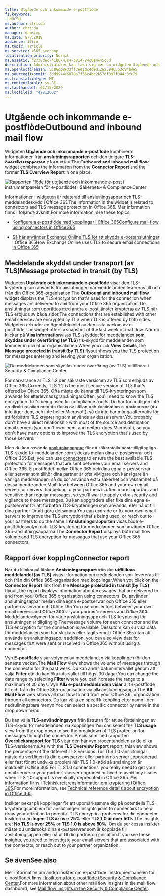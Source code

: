 ```yaml
---
title: Utgående och inkommande e-postflöde
f1.keywords:
- NOCSH
ms.author: chrisda
author: chrisda
manager: dansimp
ms.date: 8/7/2018
audience: ITPro
ms.topic: article
ms.service: O365-seccomp
localization_priority: Normal
ms.assetid: f2738dec-41b0-43c4-b814-84c0a4e45c6d
description: Administratörer kan lära sig mer om widgeten Utgående och inkommande e-postflöde i instrumentpanelen för e-postflödet i Säkerhets- & Compliance Center.
ms.openlocfilehash: 5c86db8e33ff3ee1dc4d9d126239465b3c84bde5
ms.sourcegitcommit: 3dd9944a6070a7f35c4bc2b57df397f844c3fe79
ms.translationtype: MT
ms.contentlocale: sv-SE
ms.lasthandoff: 02/15/2020
ms.locfileid: "42812602"
---
```

# <a name="outbound-and-inbound-mail-flow"></a><span data-ttu-id="3197a-103">Utgående och inkommande e-postflöde</span><span class="sxs-lookup"><span data-stu-id="3197a-103">Outbound and inbound mail flow</span></span>

<span data-ttu-id="3197a-104">Widgeten **Utgående och inkommande e-postflöde** kombinerar informationen från **anslutningsrapporten** och den tidigare **TLS-översiktsrapporten** på ett ställe.</span><span class="sxs-lookup"><span data-stu-id="3197a-104">The **Outbound and inbound mail flow** widget combines the information from the **Connector Report** and the former **TLS Overview Report** in one place.</span></span>

![Rapporten Flöde för utgående och inkommande e-post i instrumentpanelen för e-postflödet i Säkerhets- & Compliance Center](../../media/2c591d1c-bad6-4b72-890e-f8fdfd4f447a.png)

<span data-ttu-id="3197a-106">Informationen i widgeten är relaterad till anslutningsappar och TLS-meddelandeskydd i Office 365.</span><span class="sxs-lookup"><span data-stu-id="3197a-106">The information in the widget is related to connectors and TLS message protection in Office 365.</span></span> <span data-ttu-id="3197a-107">Mer information finns i följande avsnitt:</span><span class="sxs-lookup"><span data-stu-id="3197a-107">For more information, see these topics:</span></span>

- [<span data-ttu-id="3197a-108">Konfigurera e-postflöde med kopplingar i Office 365</span><span class="sxs-lookup"><span data-stu-id="3197a-108">Configure mail flow using connectors in Office 365</span></span>](https://docs.microsoft.com/exchange/mail-flow-best-practices/use-connectors-to-configure-mail-flow/use-connectors-to-configure-mail-flow)

- [<span data-ttu-id="3197a-109">Så här använder Exchange Online TLS för att skydda e-postanslutningar i Office 365</span><span class="sxs-lookup"><span data-stu-id="3197a-109">How Exchange Online uses TLS to secure email connections in Office 365</span></span>](https://docs.microsoft.com/microsoft-365/compliance/exchange-online-uses-tls-to-secure-email-connections)

## <a name="message-protected-in-transit-by-tls"></a><span data-ttu-id="3197a-110">Meddelande skyddat under transport (av TLS)</span><span class="sxs-lookup"><span data-stu-id="3197a-110">Message protected in transit (by TLS)</span></span>

<span data-ttu-id="3197a-111">Widgeten **Utgående och inkommande e-postflöde** visar den TLS-kryptering som används för anslutningen när meddelanden levereras till och från din Office 365-organisation.</span><span class="sxs-lookup"><span data-stu-id="3197a-111">The **Outbound and inbound mail flow** widget displays the TLS encryption that's used for the connection when messages are delivered to and from your Office 365 organization.</span></span> <span data-ttu-id="3197a-112">De anslutningar som upprättas med andra e-posttjänster krypteras av TLS när TLS erbjuds av båda sidor.</span><span class="sxs-lookup"><span data-stu-id="3197a-112">The connections that are established with other email services are encrypted by TLS when TLS is offered by both sides.</span></span> <span data-ttu-id="3197a-113">Widgeten erbjuder en ögonblicksbild av den sista veckan av e-postflöde.</span><span class="sxs-lookup"><span data-stu-id="3197a-113">The widget offers a snapshot of the last week of mail flow.</span></span> <span data-ttu-id="3197a-114">När du klickar på **Visa information**visas TLS-skyddet för meddelanden **som skyddas under överföring (av TLS)** tls-skydd för meddelanden som kommer in och ut ur organisationen.</span><span class="sxs-lookup"><span data-stu-id="3197a-114">When you click **View Details**, the **Message protected in transit (by TLS)** flyout shows you the TLS protection for messages entering and leaving your organization.</span></span>

![De meddelanden som skyddas under överföring (av TLS) utfällbara i Security & Compliance Center](../../media/825aa74c-413d-4141-8e3c-dfe68ae78eed.png)

<span data-ttu-id="3197a-116">För närvarande är TLS 1.2 den säkraste versionen av TLS som erbjuds av Office 365.</span><span class="sxs-lookup"><span data-stu-id="3197a-116">Currently, TLS 1.2 is the most secure version of TLS that's offered by Office 365.</span></span> <span data-ttu-id="3197a-117">Ofta måste du känna till TLS-krypteringen som används för efterlevnadsgranskningar.</span><span class="sxs-lookup"><span data-stu-id="3197a-117">Often, you'll need to know the TLS encryption that's being used for compliance audits.</span></span> <span data-ttu-id="3197a-118">Du har förmodligen inte en direkt relation med de flesta av källan och destination e-postservrar (du inte äger dem, och inte heller Microsoft), så du inte har många alternativ för att förbättra TLS kryptering som används av dessa servrar.</span><span class="sxs-lookup"><span data-stu-id="3197a-118">You probably don't have a direct relationship with most of the source and destination email servers (you don't own them, and neither does Microsoft), so you don't have many options to improve the TLS encryption that's used by those servers.</span></span>

<span data-ttu-id="3197a-119">Men du kan använda [anslutningsappar](https://docs.microsoft.com/exchange/mail-flow-best-practices/use-connectors-to-configure-mail-flow/use-connectors-to-configure-mail-flow) för att säkerställa bästa tillgängliga TLS-skydd för meddelanden som skickas mellan dina e-postservrar och Office 365.</span><span class="sxs-lookup"><span data-stu-id="3197a-119">But, you can use [connectors](https://docs.microsoft.com/exchange/mail-flow-best-practices/use-connectors-to-configure-mail-flow/use-connectors-to-configure-mail-flow) to ensure the best available TLS protection for messages that are sent between your email servers and Office 365.</span></span> <span data-ttu-id="3197a-120">E-postflödet mellan Office 365 och dina egna e-postservrar eller servrar som tillhör dina partner är ofta viktigare och känsligare än vanliga meddelanden, så du bör använda extra säkerhet och vaksamhet på dessa meddelanden.</span><span class="sxs-lookup"><span data-stu-id="3197a-120">Mail flow between Office 365 and your own email servers or servers that belong to your partners is often more important and sensitive than regular messages, so you'll want to apply extra security and vigilance to those messages.</span></span> <span data-ttu-id="3197a-121">Du kan uppgradera eller fixa dina egna e-postservrar för att förbättra TLS-krypteringen som används, eller nå ut till dina partner för att göra detsamma.</span><span class="sxs-lookup"><span data-stu-id="3197a-121">You can upgrade or fix your own email servers to improve the TLS encryption that's being used, or reach out to your partners to do the same.</span></span> <span data-ttu-id="3197a-122">**I Anslutningsrapporten** visas både e-postflödesvolym och TLS-kryptering för meddelanden som använder Office 365-anslutningsapparna.</span><span class="sxs-lookup"><span data-stu-id="3197a-122">The **Connector Report** displays both mail flow volume and TLS encryption for messages that use your Office 365 connectors.</span></span>

## <a name="connector-report"></a><span data-ttu-id="3197a-123">Rapport över koppling</span><span class="sxs-lookup"><span data-stu-id="3197a-123">Connector report</span></span>

<span data-ttu-id="3197a-124">När du klickar på länken **Anslutningsrapport** från det **utfällbara meddelandet (av TLS)** visas information om meddelanden som levereras till och från din Office 365-organisation med kopplingar.</span><span class="sxs-lookup"><span data-stu-id="3197a-124">When you click on the **Connector Report** link from the **Message protected in transit (by TLS)** flyout, the report displays information about messages that are delivered to and from your Office 365 organization using connectors.</span></span> <span data-ttu-id="3197a-125">Du använder anslutningsappar mellan dina egna e-postservrar och Office 365 eller partnerns servrar och Office 365.</span><span class="sxs-lookup"><span data-stu-id="3197a-125">You use connectors between your own email servers and Office 365 or your partner's servers and Office 365.</span></span> <span data-ttu-id="3197a-126">Meddelandevolymen för varje anslutningsapp och TLS-kryptering för anslutningen är tillgänglig.</span><span class="sxs-lookup"><span data-stu-id="3197a-126">The message volume for each connector and the TLS encryption for the connection is available.</span></span> <span data-ttu-id="3197a-127">Dessutom kan du visa data för meddelanden som har skickats eller tagits emot i Office 365 utan att använda en anslutningsapp.</span><span class="sxs-lookup"><span data-stu-id="3197a-127">In addition, you can also view data for messages that were sent or received in Office 365 without using a connector.</span></span>

<span data-ttu-id="3197a-128">Vyn **E-postflöde** visar volymen av meddelanden via kopplingen för den senaste veckan.</span><span class="sxs-lookup"><span data-stu-id="3197a-128">The **Mail Flow** view shows the volume of messages through the connector for the past week.</span></span> <span data-ttu-id="3197a-129">Du kan ändra datumintervallet genom att välja **Filter** där du kan öka intervallet till högst 30 dagar.</span><span class="sxs-lookup"><span data-stu-id="3197a-129">You can change the date range by selecting **Filter** where you can increase the range to a maximum of 30 days.</span></span> <span data-ttu-id="3197a-130">Vyn **Alla e-postmeddelanden visar** allt e-postflöde till och från din Office 365-organisation via alla anslutningsappar.</span><span class="sxs-lookup"><span data-stu-id="3197a-130">The **All Mail Flow** view shows all mail flow to and from your Office 365 organization through all connectors.</span></span> <span data-ttu-id="3197a-131">Du kan välja en specifik koppling efter namn i den nedrullningsbara menyn.</span><span class="sxs-lookup"><span data-stu-id="3197a-131">You can select a specific connector by name in the drop down menu.</span></span>

<span data-ttu-id="3197a-132">Du kan välja **TLS-användningsvyn** från listrutan för att se fördelningen av TLS-skydd för meddelanden via kopplingen.</span><span class="sxs-lookup"><span data-stu-id="3197a-132">You can select the **TLS usage** view from the drop down to see the breakdown of TLS protection for messages through the connector.</span></span> <span data-ttu-id="3197a-133">Precis som med rapporten **Överblicksrapport för TLS** visar den här vyn procentandelen av de olika TLS-versionerna.</span><span class="sxs-lookup"><span data-stu-id="3197a-133">As with the **TLS Overview Report** report, this view shows the percentage of the different TLS versions.</span></span> <span data-ttu-id="3197a-134">För TLS 1.0-anslutningar måste du verkligen få din e-postserver eller partnerns server uppgraderad eller fast för att undvika problem när TLS 1.0-stöd så småningom är inaktuellt i Office 365.</span><span class="sxs-lookup"><span data-stu-id="3197a-134">For TLS 1.0 connections, you really need to get your email server or your partner's server upgraded or fixed to avoid any issues when TLS 1.0 support is eventually deprecated in Office 365.</span></span> <span data-ttu-id="3197a-135">Mer information finns [i Teknisk referensinformation om kryptering i Office 365](https://docs.microsoft.com/microsoft-365/compliance/technical-reference-details-about-encryption).</span><span class="sxs-lookup"><span data-stu-id="3197a-135">For more information, see [Technical reference details about encryption in Office 365](https://docs.microsoft.com/microsoft-365/compliance/technical-reference-details-about-encryption).</span></span>

<span data-ttu-id="3197a-136">Insikter pekar på kopplingar för att uppmärksamma dig på potentiella TLS-krypteringsproblem för anslutningen.</span><span class="sxs-lookup"><span data-stu-id="3197a-136">Insights point to connectors to help draw your attention to potential TLS encryption problems for the connector.</span></span> <span data-ttu-id="3197a-137">Insikterna är: **Ingen TLS är över 25%** eller **TLS 1,0 är över 50%**.</span><span class="sxs-lookup"><span data-stu-id="3197a-137">The insights are: **No TLS is over 25%** or **TLS 1.0 is above 50%**.</span></span> <span data-ttu-id="3197a-138">Om du ser dessa insikter måste du undersöka dina e-postservrar som är kopplade till anslutningsappen eller nå ut till din partnerorganisation.</span><span class="sxs-lookup"><span data-stu-id="3197a-138">If you see these insights, you need to investigate your email servers that are associated with the connector, or reach out to your partner organization.</span></span>

## <a name="see-also"></a><span data-ttu-id="3197a-139">Se även</span><span class="sxs-lookup"><span data-stu-id="3197a-139">See also</span></span>

<span data-ttu-id="3197a-140">Mer information om andra insikter om e-postflöde i instrumentpanelen för e-postflödet finns [i Insikterna för e-postflöde i Security & Compliance Center](mail-flow-insights-v2.md).</span><span class="sxs-lookup"><span data-stu-id="3197a-140">For more information about other mail flow insights in the mail flow dashboard, see [Mail flow insights in the Security & Compliance Center](mail-flow-insights-v2.md).</span></span>
